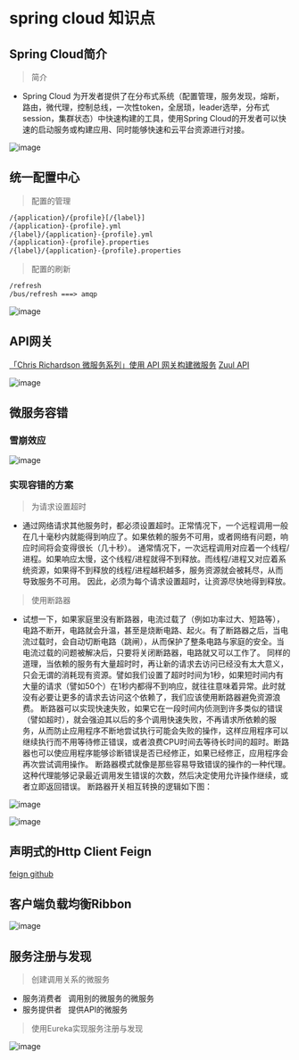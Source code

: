 # spring cloud 知识点

## Spring Cloud简介
> 简介

* Spring Cloud 为开发者提供了在分布式系统（配置管理，服务发现，熔断，路由，微代理，控制总线，一次性token，全居琐，leader选举，分布式session，集群状态）中快速构建的工具，使用Spring Cloud的开发者可以快速的启动服务或构建应用、同时能够快速和云平台资源进行对接。


![image](https://github.com/csyeva/eva/blob/master/img/springcloud/jg.png)

## 统一配置中心

> 配置的管理
```xml
/{application}/{profile}[/{label}]
/{application}-{profile}.yml
/{label}/{application}-{profile}.yml
/{application}-{profile}.properties
/{label}/{application}-{profile}.properties
```
> 配置的刷新

```xml
/refresh
/bus/refresh ===> amqp
```

![image](https://github.com/csyeva/eva/blob/master/img/springcloud/pz.jpg)

## API网关
[「Chris Richardson 微服务系列」使用 API 网关构建微服务](http://blog.daocloud.io/microservices-2/)
[Zuul API](https://github.com/netflix/zuul)

![image](https://github.com/csyeva/eva/blob/master/img/springcloud/fwwg.jpg)

## 微服务容错

### 雪崩效应

![image](https://github.com/csyeva/eva/blob/master/img/springcloud/xb.png)

### 实现容错的方案
> 为请求设置超时
* 通过网络请求其他服务时，都必须设置超时。正常情况下，一个远程调用一般在几十毫秒内就能得到响应了。如果依赖的服务不可用，或者网络有问题，响应时间将会变得很长（几十秒）。
通常情况下，一次远程调用对应着一个线程/进程。如果响应太慢，这个线程/进程就得不到释放。而线程/进程又对应着系统资源，如果得不到释放的线程/进程越积越多，服务资源就会被耗尽，从而导致服务不可用。
因此，必须为每个请求设置超时，让资源尽快地得到释放。


> 使用断路器
* 试想一下，如果家庭里没有断路器，电流过载了（例如功率过大、短路等），电路不断开，电路就会升温，甚至是烧断电路、起火。有了断路器之后，当电流过载时，会自动切断电路（跳闸），从而保护了整条电路与家庭的安全。当电流过载的问题被解决后，只要将关闭断路器，电路就又可以工作了。
同样的道理，当依赖的服务有大量超时时，再让新的请求去访问已经没有太大意义，只会无谓的消耗现有资源。譬如我们设置了超时时间为1秒，如果短时间内有大量的请求（譬如50个）在1秒内都得不到响应，就往往意味着异常。此时就没有必要让更多的请求去访问这个依赖了，我们应该使用断路器避免资源浪费。
断路器可以实现快速失败，如果它在一段时间内侦测到许多类似的错误（譬如超时），就会强迫其以后的多个调用快速失败，不再请求所依赖的服务，从而防止应用程序不断地尝试执行可能会失败的操作，这样应用程序可以继续执行而不用等待修正错误，或者浪费CPU时间去等待长时间的超时。断路器也可以使应用程序能够诊断错误是否已经修正，如果已经修正，应用程序会再次尝试调用操作。
断路器模式就像是那些容易导致错误的操作的一种代理。这种代理能够记录最近调用发生错误的次数，然后决定使用允许操作继续，或者立即返回错误。
断路器开关相互转换的逻辑如下图：

![image](https://github.com/csyeva/eva/blob/master/img/springcloud/rdq1.png)



![image](https://github.com/csyeva/eva/blob/master/img/springcloud/rdq.png)


## 声明式的Http Client Feign
[feign github](https://github.com/OpenFeign/feign)

## 客户端负载均衡Ribbon
![image](https://github.com/csyeva/eva/blob/master/img/springcloud/rb.png)

## 服务注册与发现
> 创建调用关系的微服务
* 服务消费者   调用别的微服务的微服务
* 服务提供者   提供API的微服务

> 使用Eureka实现服务注册与发现

![image](https://github.com/csyeva/eva/blob/master/img/springcloud/fwfx.jpg)




